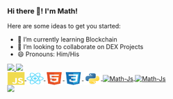 ### Hi there 👋! I'm Math!

Here are some ideas to get you started:

- 🌱 I’m currently learning Blockchain
- 👯 I’m looking to collaborate on DEX Projects
- 😄 Pronouns: Him/His


<div>
  <a href="https://github.com/MatheusCDSCavalcante">
  <img height="180cm" src="https://github-readme-stats.vercel.app/api?username=MatheusCDSCavalcante&show_icons=true&theme=dark&include_all_commits=true&count_private=true"/>
  <img height="180cm" src="https://github-readme-stats.vercel.app/api/top-langs/?username=MatheusCDSCavalcante&layout=compact&langs_count=16&theme=dark"/>
</div>
  
  <div>
    <img align="center" alt="Math-Js" height="30" width="40" src="https://raw.githubusercontent.com/devicons/devicon/master/icons/javascript/javascript-plain.svg">
    <img align="center" alt="Math-Js" height="30" width="40" src="https://raw.githubusercontent.com/devicons/devicon/master/icons/react/react-original.svg">
    <img align="center" alt="Math-Js" height="30" width="40" src="https://raw.githubusercontent.com/devicons/devicon/master/icons/html5/html5-original.svg">
    <img align="center" alt="Math-Js" height="30" width="40" src="https://raw.githubusercontent.com/devicons/devicon/master/icons/css3/css3-original.svg">
    <img align="center" alt="Math-Js" height="30" width="40" src="https://raw.githubusercontent.com/devicons/devicon/master/icons/python/python-original.svg">
    <img align="center" alt="Math-Js" height="30" width="40" src="https://cdn.jsdelivr.net/gh/devicons/devicon/icons/go/go-original.svg">
    <img align="center" alt="Math-Js" height="30" width="40" src="https://cdn.jsdelivr.net/gh/devicons/devicon/icons/nodejs/nodejs-original-wordmark.svg">
  </div>
  
  <div>
    <a href = "https://www.linkedin.com/in/matheus-cavalcante-a91b04129/" target="_blank"><img src="https://img.shields.io/badge/-LinkedIn-%230077B5?style=for-the-badge&logo=linkedin&logocolor=white" target="_blank"></a>
  </div>
